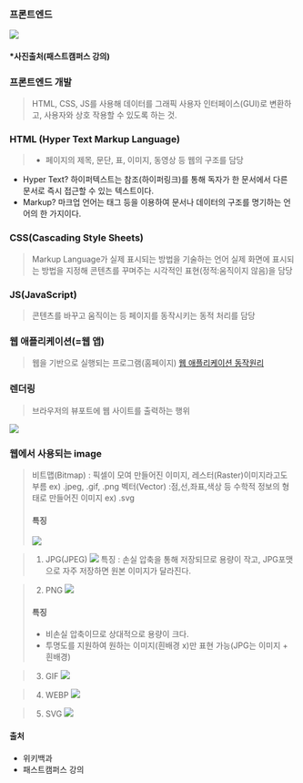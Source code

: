 ### 프론트엔드
![](https://images.velog.io/images/dlfehd54/post/e101264c-1470-494b-a3f6-a96c4a7e38ea/%E1%84%89%E1%85%B3%E1%84%8F%E1%85%B3%E1%84%85%E1%85%B5%E1%86%AB%E1%84%89%E1%85%A3%E1%86%BA%202021-03-01%20%E1%84%8B%E1%85%A9%E1%84%92%E1%85%AE%202.31.52.png)
#### *사진출처(패스트캠퍼스 강의)
### 프론트엔드 개발
> HTML, CSS, JS를 사용해 데이터를 그래픽 사용자 인터페이스(GUI)로 변환하고,
사용자와 상호 작용할 수 있도록 하는 것.

### HTML (Hyper Text Markup Language)
>- 페이지의 제목, 문단, 표, 이미지, 동영상 등 웹의 구조를 담당
- Hyper Text?
하이퍼텍스트는 참조(하이퍼링크)를 통해 독자가 한 문서에서 다른 문서로 즉시 접근할 수 있는 텍스트이다.
- Markup?
마크업 언어는 태그 등을 이용하여 문서나 데이터의 구조를 명기하는 언어의 한 가지이다.

### CSS(Cascading Style Sheets)
>  Markup Language가 실제 표시되는 방법을 기술하는 언어
실제 화면에 표시되는 방법을 지정해 콘텐츠를 꾸며주는 시각적인 표현(정적:움직이지 않음)을 담당

### JS(JavaScript)
> 콘텐츠를 바꾸고 움직이는 등 페이지를 동작시키는 동적 처리를 담당

### 웹 애플리케이션(=웹 앱)
> 웹을 기반으로 실행되는 프로그램(홈페이지)
<a href="https://hoonmaro.tistory.com/26">웹 애플리케이션 동작원리 </a>

### 렌더링
> 브라우저의 뷰포트에 웹 사이트를 출력하는 행위

![](https://images.velog.io/images/dlfehd54/post/3bc3b443-b389-418b-9da0-b674a5e88fc0/%E1%84%89%E1%85%B3%E1%84%8F%E1%85%B3%E1%84%85%E1%85%B5%E1%86%AB%E1%84%89%E1%85%A3%E1%86%BA%202021-03-01%20%E1%84%8B%E1%85%A9%E1%84%92%E1%85%AE%203.23.48.png)

### 웹에서 사용되는 image
>비트맵(Bitmap) : 픽셀이 모여 만들어진 이미지, 레스터(Raster)이미지라고도 부름
ex) .jpeg,  .gif,  .png
벡터(Vector) :점,선,좌표,색상 등 수학적 정보의 형태로 만들어진 이미지
ex) .svg
>#### 특징
>![](https://images.velog.io/images/dlfehd54/post/cfa795b2-1838-4039-a635-993ba0e32ec8/%E1%84%89%E1%85%B3%E1%84%8F%E1%85%B3%E1%84%85%E1%85%B5%E1%86%AB%E1%84%89%E1%85%A3%E1%86%BA%202021-03-01%20%E1%84%8B%E1%85%A9%E1%84%92%E1%85%AE%207.50.00.png)

> 1. JPG(JPEG)
![](https://images.velog.io/images/dlfehd54/post/bfcf5364-576a-409f-8e6f-d3b8219e5fdd/%E1%84%89%E1%85%B3%E1%84%8F%E1%85%B3%E1%84%85%E1%85%B5%E1%86%AB%E1%84%89%E1%85%A3%E1%86%BA%202021-03-01%20%E1%84%8B%E1%85%A9%E1%84%92%E1%85%AE%207.50.51.png)
특징 : 손실 압축을 통해 저장되므로 용량이 작고, JPG포맷으로 자주 저장하면 원본 이미지가 달라진다.

>2. PNG
![](https://images.velog.io/images/dlfehd54/post/98338ef9-5668-4fcd-927f-dc149ea46f01/%E1%84%89%E1%85%B3%E1%84%8F%E1%85%B3%E1%84%85%E1%85%B5%E1%86%AB%E1%84%89%E1%85%A3%E1%86%BA%202021-03-01%20%E1%84%8B%E1%85%A9%E1%84%92%E1%85%AE%207.59.33.png)
>#### 특징
>- 비손실 압축이므로 상대적으로 용량이 크다.
>- 투명도를 지원하여 원하는 이미지(흰배경 x)만 표현 가능(JPG는 이미지 + 흰배경)

>3. GIF
![](https://images.velog.io/images/dlfehd54/post/fa3e6594-9811-4ccf-b1f7-1f4b75ed3a8e/%E1%84%89%E1%85%B3%E1%84%8F%E1%85%B3%E1%84%85%E1%85%B5%E1%86%AB%E1%84%89%E1%85%A3%E1%86%BA%202021-03-01%20%E1%84%8B%E1%85%A9%E1%84%92%E1%85%AE%208.03.07.png)

>4. WEBP
![](https://images.velog.io/images/dlfehd54/post/48a7e495-17cd-48a7-b5c3-f8b19c1afe3e/%E1%84%89%E1%85%B3%E1%84%8F%E1%85%B3%E1%84%85%E1%85%B5%E1%86%AB%E1%84%89%E1%85%A3%E1%86%BA%202021-03-01%20%E1%84%8B%E1%85%A9%E1%84%92%E1%85%AE%208.08.57.png)

>5. SVG
![](https://images.velog.io/images/dlfehd54/post/f7840644-e3db-4750-b743-6cfc3f0c7e59/%E1%84%89%E1%85%B3%E1%84%8F%E1%85%B3%E1%84%85%E1%85%B5%E1%86%AB%E1%84%89%E1%85%A3%E1%86%BA%202021-03-01%20%E1%84%8B%E1%85%A9%E1%84%92%E1%85%AE%208.09.25.png)



#### 출처
- 위키백과
- 패스트캠퍼스 강의
